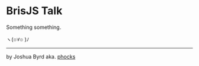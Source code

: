 # BrisJS Talk

Something something.

ヽ(๏∀๏ )ﾉ

---

by Joshua Byrd aka. [phocks](http://twitter.com/phocks)
